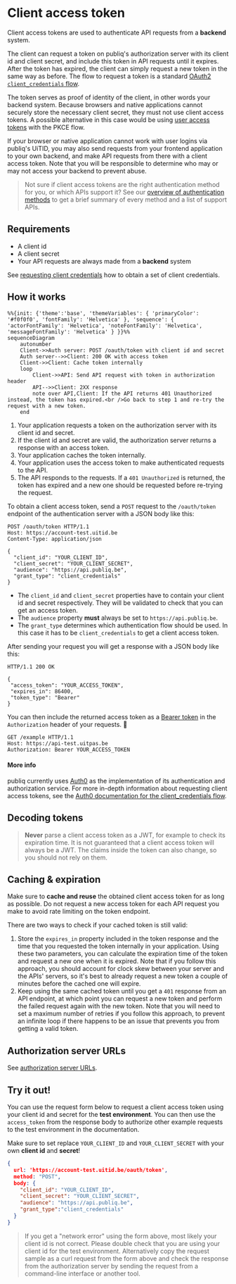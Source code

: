 # Client access token

Client access tokens are used to authenticate API requests from a **backend** system.

The client can request a token on publiq's authorization server with its client id and client secret, and include this token in API requests until it expires. After the token has expired, the client can simply request a new token in the same way as before. The flow to request a token is a standard [OAuth2 `client_credentials` flow](https://oauth.net/2/grant-types/client-credentials/).

The token serves as proof of identity of the client, in other words your backend system. Because browsers and native applications cannot securely store the necessary client secret, they must not use client access tokens. A possible alternative in this case would be using [user access tokens](./user-access-token.md) with the PKCE flow.

If your browser or native application cannot work with user logins via publiq's UiTID, you may also send requests from your frontend application to your own backend, and make API requests from there with a client access token. Note that you will be responsible to determine who may or may not access your backend to prevent abuse.

> Not sure if client access tokens are the right authentication method for you, or which APIs support it? See our [overview of authentication methods](./methods.md) to get a brief summary of every method and a list of support APIs.

## Requirements

* A client id
* A client secret
* Your API requests are always made from a **backend** system

See [requesting client credentials](./requesting-credentials.md) how to obtain a set of client credentials.

## How it works

```mermaid
%%{init: {'theme':'base', 'themeVariables': { 'primaryColor': '#f0f0f0', 'fontFamily': 'Helvetica' }, 'sequence': { 'actorFontFamily': 'Helvetica', 'noteFontFamily': 'Helvetica', 'messageFontFamily': 'Helvetica' } }}%%
sequenceDiagram
    autonumber
    Client->>Auth server: POST /oauth/token with client id and secret
    Auth server-->>Client: 200 OK with access token
    Client->>Client: Cache token internally
    loop
        Client->>API: Send API request with token in authorization header
        API-->>Client: 2XX response
        note over API,Client: If the API returns 401 Unauthorized instead, the token has expired.<br />Go back to step 1 and re-try the request with a new token.
    end
```

1. Your application requests a token on the authorization server with its client id and secret.
2. If the client id and secret are valid, the authorization server returns a response with an access token.
3. Your application caches the token internally.
4. Your application uses the access token to make authenticated requests to the API.
5. The API responds to the requests. If a `401 Unauthorized` is returned, the token has expired and a new one should be requested before re-trying the request.

To obtain a client access token, send a `POST` request to the `/oauth/token` endpoint of the authentication server with a JSON body like this:

```http
POST /oauth/token HTTP/1.1
Host: https://account-test.uitid.be
Content-Type: application/json

{
  "client_id": "YOUR_CLIENT_ID",
  "client_secret": "YOUR_CLIENT_SECRET",
  "audience": "https://api.publiq.be",
  "grant_type": "client_credentials"
}
```

* The `client_id` and `client_secret` properties have to contain your client id and secret respectively. They will be validated to check that you can get an access token.
* The `audience` property **must** always be set to `https://api.publiq.be`.
* The `grant_type` determines which authentication flow should be used. In this case it has to be `client_credentials` to get a client access token.

After sending your request you will get a response with a JSON body like this:

```http
HTTP/1.1 200 OK

{
 "access_token": "YOUR_ACCESS_TOKEN",
 "expires_in": 86400,
 "token_type": "Bearer"
}
```

You can then include the returned access token as a [Bearer token](https://swagger.io/docs/specification/authentication/bearer-authentication/) in the `Authorization` header of your requests. 🎉

```http
GET /example HTTP/1.1
Host: https://api-test.uitpas.be
Authorization: Bearer YOUR_ACCESS_TOKEN
```

#### More info

publiq currently uses [Auth0](https://auth0.com/) as the implementation of its authentication and authorization service. For more in-depth information about requesting client access tokens, see the [Auth0 documentation for the client\_credentials flow](https://auth0.com/docs/flows#client-credentials-flow).

## Decoding tokens

<!-- theme: warning -->

> **Never** parse a client access token as a JWT, for example to check its expiration time. It is not guaranteed that a client access token will always be a JWT. The claims inside the token can also change, so you should not rely on them.

## Caching & expiration

Make sure to **cache and reuse** the obtained client access token for as long as possible. Do not request a new access token for each API request you make to avoid rate limiting on the token endpoint.

There are two ways to check if your cached token is still valid:

1. Store the `expires_in` property included in the token response and the time that you requested the token internally in your application. Using these two parameters, you can calculate the expiration time of the token and request a new one when it is expired. Note that if you follow this approach, you should account for clock skew between your server and the APIs' servers, so it's best to already request a new token a couple of minutes before the cached one will expire.
2. Keep using the same cached token until you get a `401` response from an API endpoint, at which point you can request a new token and perform the failed request again with the new token. Note that you will need to set a maximum number of retries if you follow this approach, to prevent an infinite loop if there happens to be an issue that prevents you from getting a valid token.

## Authorization server URLs

See [authorization server URLs](./environments.md).

## Try it out!

You can use the request form below to request a client access token using your client id and secret for the **test environment**. You can then use the `access_token` from the response body to authorize other example requests to the test environment in the documentation.

Make sure to set replace `YOUR_CLIENT_ID` and `YOUR_CLIENT_SECRET` with your own **client id** and **secret**!

```json http
{
  url: 'https://account-test.uitid.be/oauth/token',
  method: "POST",
  body: {
    "client_id": "YOUR_CLIENT_ID",
    "client_secret": "YOUR_CLIENT_SECRET",
    "audience": "https://api.publiq.be",
    "grant_type":"client_credentials"    
  }
}
```

<!-- theme: warning -->

> If you get a "network error" using the form above, most likely your client id is not correct. Please double check that you are using your client id for the test environment. Alternatively copy the request sample as a curl request from the form above and check the response from the authorization server by sending the request from a command-line interface or another tool.
